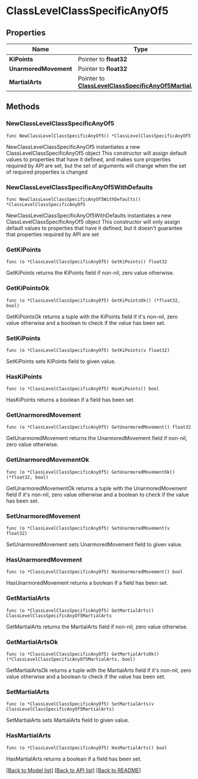 # ClassLevelClassSpecificAnyOf5

## Properties

Name | Type | Description | Notes
------------ | ------------- | ------------- | -------------
**KiPoints** | Pointer to **float32** |  | [optional] 
**UnarmoredMovement** | Pointer to **float32** |  | [optional] 
**MartialArts** | Pointer to [**ClassLevelClassSpecificAnyOf5MartialArts**](ClassLevelClassSpecificAnyOf5MartialArts.md) |  | [optional] 

## Methods

### NewClassLevelClassSpecificAnyOf5

`func NewClassLevelClassSpecificAnyOf5() *ClassLevelClassSpecificAnyOf5`

NewClassLevelClassSpecificAnyOf5 instantiates a new ClassLevelClassSpecificAnyOf5 object
This constructor will assign default values to properties that have it defined,
and makes sure properties required by API are set, but the set of arguments
will change when the set of required properties is changed

### NewClassLevelClassSpecificAnyOf5WithDefaults

`func NewClassLevelClassSpecificAnyOf5WithDefaults() *ClassLevelClassSpecificAnyOf5`

NewClassLevelClassSpecificAnyOf5WithDefaults instantiates a new ClassLevelClassSpecificAnyOf5 object
This constructor will only assign default values to properties that have it defined,
but it doesn't guarantee that properties required by API are set

### GetKiPoints

`func (o *ClassLevelClassSpecificAnyOf5) GetKiPoints() float32`

GetKiPoints returns the KiPoints field if non-nil, zero value otherwise.

### GetKiPointsOk

`func (o *ClassLevelClassSpecificAnyOf5) GetKiPointsOk() (*float32, bool)`

GetKiPointsOk returns a tuple with the KiPoints field if it's non-nil, zero value otherwise
and a boolean to check if the value has been set.

### SetKiPoints

`func (o *ClassLevelClassSpecificAnyOf5) SetKiPoints(v float32)`

SetKiPoints sets KiPoints field to given value.

### HasKiPoints

`func (o *ClassLevelClassSpecificAnyOf5) HasKiPoints() bool`

HasKiPoints returns a boolean if a field has been set.

### GetUnarmoredMovement

`func (o *ClassLevelClassSpecificAnyOf5) GetUnarmoredMovement() float32`

GetUnarmoredMovement returns the UnarmoredMovement field if non-nil, zero value otherwise.

### GetUnarmoredMovementOk

`func (o *ClassLevelClassSpecificAnyOf5) GetUnarmoredMovementOk() (*float32, bool)`

GetUnarmoredMovementOk returns a tuple with the UnarmoredMovement field if it's non-nil, zero value otherwise
and a boolean to check if the value has been set.

### SetUnarmoredMovement

`func (o *ClassLevelClassSpecificAnyOf5) SetUnarmoredMovement(v float32)`

SetUnarmoredMovement sets UnarmoredMovement field to given value.

### HasUnarmoredMovement

`func (o *ClassLevelClassSpecificAnyOf5) HasUnarmoredMovement() bool`

HasUnarmoredMovement returns a boolean if a field has been set.

### GetMartialArts

`func (o *ClassLevelClassSpecificAnyOf5) GetMartialArts() ClassLevelClassSpecificAnyOf5MartialArts`

GetMartialArts returns the MartialArts field if non-nil, zero value otherwise.

### GetMartialArtsOk

`func (o *ClassLevelClassSpecificAnyOf5) GetMartialArtsOk() (*ClassLevelClassSpecificAnyOf5MartialArts, bool)`

GetMartialArtsOk returns a tuple with the MartialArts field if it's non-nil, zero value otherwise
and a boolean to check if the value has been set.

### SetMartialArts

`func (o *ClassLevelClassSpecificAnyOf5) SetMartialArts(v ClassLevelClassSpecificAnyOf5MartialArts)`

SetMartialArts sets MartialArts field to given value.

### HasMartialArts

`func (o *ClassLevelClassSpecificAnyOf5) HasMartialArts() bool`

HasMartialArts returns a boolean if a field has been set.


[[Back to Model list]](../README.md#documentation-for-models) [[Back to API list]](../README.md#documentation-for-api-endpoints) [[Back to README]](../README.md)


